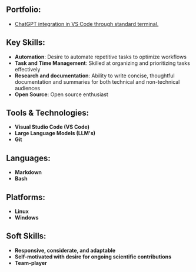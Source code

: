 <!-- markdownlint-disable MD041 -->
<!-- /* cspell:locale en */ -->
<!-- LTeX: language=en-US-->
## **Portfolio:**

- [ChatGPT integration in VS Code through standard terminal.](https://github.com/o-leksandr/openai-api)

## **Key Skills:**

- **Automation**: Desire to automate repetitive tasks to optimize workflows
- **Task and Time Management**: Skilled at organizing and prioritizing tasks effectively
- **Research and documentation**: Ability to write concise, thoughtful documentation and summaries for both technical and non-technical audiences
- **Open Source**: Open source enthusiast

## **Tools & Technologies:**

- **Visual Studio Code (VS Code)**
- **Large Language Models (LLM's)**
- **Git**

## **Languages:**

- **Markdown**
- **Bash**

## **Platforms:**

- **Linux**
- **Windows**

## **Soft Skills:**

- **Responsive, considerate, and adaptable**
- **Self-motivated with desire for ongoing scientific contributions**
- **Team-player**